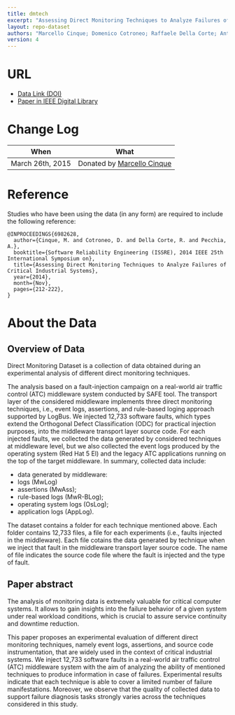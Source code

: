 ```yaml
---
title: dmtech
excerpt: "Assessing Direct Monitoring Techniques to Analyze Failures of Critical Industrial Systems"
layout: repo-dataset
authors: "Marcello Cinque; Domenico Cotroneo; Raffaele Della Corte; Antonio Pecchia"
version: 4
---
```


# URL

* [Data Link (DOI)](https://doi.org/10.5281/zenodo.439591)
* [Paper in IEEE Digital Library](http://ieeexplore.ieee.org/xpl/articleDetails.jsp?tp=&arnumber=6982628)

# Change Log

When | What
---- | ----
March 26th, 2015 | Donated by [Marcello Cinque](/repo/people/data-donors/promise4.html)

# Reference

Studies who have been using the data (in any form) are required to include the following reference:

```
@INPROCEEDINGS{6982628,
  author={Cinque, M. and Cotroneo, D. and Della Corte, R. and Pecchia, A.},
  booktitle={Software Reliability Engineering (ISSRE), 2014 IEEE 25th International Symposium on},
  title={Assessing Direct Monitoring Techniques to Analyze Failures of Critical Industrial Systems},
  year={2014},
  month={Nov},
  pages={212-222},
}
```

# About the Data

## Overview of Data

Direct Monitoring Dataset is a collection of data obtained during an experimental analysis of different direct monitoring techniques.

The analysis based on a fault-injection campaign on a real-world air traffic control (ATC) middleware system conducted by SAFE tool. The transport layer of the considered middleware implements three direct monitoring techniques, i.e., event logs, assertions, and rule-based loging approach supported by LogBus. We injected 12,733 software faults, which types extend the Orthogonal Defect Classification (ODC) for practical injection purposes, into the middleware transport layer source code. For each injected faults, we collected the data generated by considered techniques at middleware level, but we also collected the event logs produced by the operating system (Red Hat 5 El) and the legacy ATC applications running on the top of the target middleware. In summary, collected data include:

* data generated by middleware:
* logs (MwLog)
* assertions (MwAss);
* rule-based logs (MwR-BLog);
* operating system logs (OsLog);
* application logs (AppLog).

The dataset contains a folder for each technique mentioned above. Each folder contains 12,733 files, a file for each experiments (i.e., faults injected in the middleware). Each file cotains the data generated by technique when we inject that fault in the middleware transport layer source code. The name of file indicates the source code file where the fault is injected and the type of fault.

## Paper abstract

The analysis of monitoring data is extremely valuable for critical computer systems. It allows to gain insights into the failure behavior of a given system under real workload conditions, which is crucial to assure service continuity and downtime reduction.

This paper proposes an experimental evaluation of different direct monitoring techniques, namely event logs, assertions, and source code instrumentation, that are widely used in the context of critical industrial systems. We inject 12,733 software faults in a real-world air traffic control (ATC) middleware system with the aim of analyzing the ability of mentioned techniques to produce information in case of failures. Experimental results indicate that each technique is able to cover a limited number of failure manifestations. Moreover, we observe that the quality of collected data to support failure diagnosis tasks strongly varies across the techniques considered in this study.

